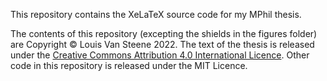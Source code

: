 This repository contains the XeLaTeX source code for my MPhil thesis.

The contents of this repository (excepting the shields in the figures folder) are Copyright © Louis Van Steene 2022. The text of the thesis is released under the [Creative Commons Attribution 4.0 International Licence](https://creativecommons.org/licenses/by/4.0/). Other code in this repository is released under the MIT Licence.
